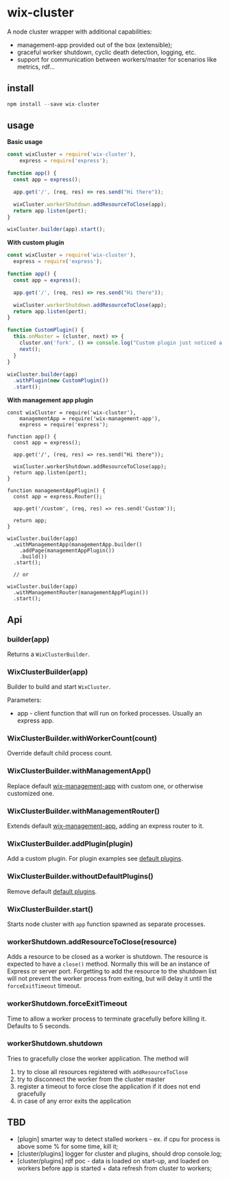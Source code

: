 # wix-cluster

A node cluster wrapper with additional capabilities:
 - management-app provided out of the box (extensible);
 - graceful worker shutdown, cyclic death detection, logging, etc.
 - support for communication between workers/master for scenarios like metrics, rdf...

## install

```js
npm install --save wix-cluster
```

## usage

**Basic usage**

```js
const wixCluster = require('wix-cluster'),
    express = require('express');

function app() {
  const app = express();

  app.get('/', (req, res) => res.send("Hi there"));

  wixCluster.workerShutdown.addResourceToClose(app);
  return app.listen(port);
}

wixCluster.builder(app).start();
```

**With custom plugin**

```js
const wixCluster = require('wix-cluster'),
  express = require('express');

function app() {
  const app = express();

  app.get('/', (req, res) => res.send("Hi there"));

  wixCluster.workerShutdown.addResourceToClose(app);
  return app.listen(port);
}

function CustomPlugin() {
  this.onMaster = (cluster, next) => {
    cluster.on('fork', () => console.log("Custom plugin just noticed a fork"));
    next();
  }
}

wixCluster.builder(app)
  .withPlugin(new CustomPlugin())
  .start();
```

**With management app plugin**

```
const wixCluster = require('wix-cluster'),
    managementApp = require('wix-management-app'),
    express = require('express');

function app() {
  const app = express();

  app.get('/', (req, res) => res.send("Hi there"));

  wixCluster.workerShutdown.addResourceToClose(app);
  return app.listen(port);
}

function managementAppPlugin() {
  const app = express.Router();

  app.get('/custom', (req, res) => res.send('Custom'));

  return app;
}

wixCluster.builder(app)
  .withManagementApp(managementApp.builder()
    .addPage(managementAppPlugin())
    .build())
  .start();

  // or

wixCluster.builder(app)
  .withManagementRouter(managementAppPlugin())
  .start();

```

## Api

### builder(app)
Returns a `WixClusterBuilder`.
 
### WixClusterBuilder(app)
Builder to build and start `WixCluster`.

Parameters:
 - app - client function that will run on forked processes. Usually an express app.

### WixClusterBuilder.withWorkerCount(count)
Override default child process count.

### WixClusterBuilder.withManagementApp()
Replace default [wix-management-app](../wix-management-app) with custom one, or otherwise customized one.

### WixClusterBuilder.withManagementRouter()
Extends default [wix-management-app](../wix-management-app), adding an express router to it.

### WixClusterBuilder.addPlugin(plugin)
Add a custom plugin. For plugin examples see [default plugins](lib/plugins).

### WixClusterBuilder.withoutDefaultPlugins()
Remove default [default plugins](lib/plugins).

### WixClusterBuilder.start()
Starts node cluster with `app` function spawned as separate processes.

### workerShutdown.addResourceToClose(resource)
Adds a resource to be closed as a worker is shutdown. The resource is expected to have a ```close()``` method. Normally this will be an instance of Express or server port.
Forgetting to add the resource to the shutdown list will not prevent the worker process from exiting, but will delay it until the ```forceExitTimeout``` timeout.

### workerShutdown.forceExitTimeout
Time to allow a worker process to terminate gracefully before killing it. Defaults to 5 seconds.

### workerShutdown.shutdown
Tries to gracefully close the worker application. The method will

1. try to close all resources registered with ```addResourceToClose```
2. try to disconnect the worker from the cluster master
3. register a timeout to force close the application if it does not end gracefully
4. in case of any error exits the application



## TBD
 - [plugin] smarter way to detect stalled workers - ex. if cpu for process is above some % for some time, kill it;
 - [cluster/plugins] logger for cluster and plugins, should drop console.log;
 - [cluster/plugins] rdf poc - data is loaded on start-up, and loaded on workers before app is started + data refresh from cluster to workers;